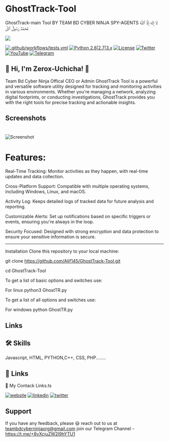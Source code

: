 # GhostTrack-Tool
GhostTrack-main Tool BY TEAM BD CYBER NINJA SPY-AGENTS لَا إِلَٰهَ إِلَّا ٱللَّهُ مُحَمَّدٌ رَسُولُ ٱللَّ 

![](https://i.top4top.io/p_3321wkx8t1.jpg)

[![.github/workflows/tests.yml](https://github.com/sqlmapproject/sqlmap/actions/workflows/tests.yml/badge.svg)](https://github.com/sqlmapproject/sqlmap/actions/workflows/tests.yml) [![Python 2.6|2.7|3.x](https://img.shields.io/badge/python-2.6|2.7|3.x-yellow.svg)](https://www.python.org/) [![License](https://img.shields.io/badge/license-GPLv2-red.svg)](https://raw.githubusercontent.com/sqlmapproject/sqlmap/master/LICENSE) [![Twitter](https://img.shields.io/badge/twitter-@teambdcyberninjaspyagents-blue.svg)](https://twitter.com/teambdcyberninjaspyagents) [![YouTube](https://img.shields.io/badge/YouTube-222222?style=for-the-badge&logo=youtube&logoColor=EEEEEE)](https://www.youtube.com/@teambdcyberninjaofficial) [![Telegram](https://img.shields.io/badge/Telegram-2CA5E0?style=for-the-badge&logo=telegram&logoColor=white)](https://t.me/+8vXcjuZW2I9hYTU1) 

## 🚀 Hi, I'm Zerox-Uchicha! 👋
Team Bd Cyber Ninja Offical CEO or Admin GhostTrack Tool is a powerful and versatile software utility designed for tracking and monitoring activities in various environments. Whether you're managing a network, analyzing digital footprints, or conducting investigations, GhostTrack provides you with the right tools for precise tracking and actionable insights.

Screenshots
----
# 
![Screenshot](https://d.top4top.io/p_3321bpyu81.jpg)


# Features:
Real-Time Tracking: Monitor activities as they happen, with real-time updates and data collection.

Cross-Platform Support: Compatible with multiple operating systems, including Windows, Linux, and macOS.

Activity Log: Keeps detailed logs of tracked data for future analysis and reporting.

Customizable Alerts: Set up notifications based on specific triggers or events, ensuring you're always in the loop.

Security Focused: Designed with strong encryption and data protection to ensure your sensitive information is secure.

----
Installation
Clone this repository to your local machine:

git clone https://github.com/Alif145/GhostTrack-Tool.git

cd GhostTrack-Tool

To get a list of basic options and switches use:

  For linux python3 GhostTR.py

To get a list of all options and switches use:

   For windows python GhostTR.py


Links
----

## 🛠 Skills
Javascript, HTML, PYTHON,C++, CSS, PHP........


## 🔗 Links
🔗 My Contack Links.ts

[![website](https://img.shields.io/badge/my_website-000?style=for-the-badge&logo=ko-fi&logoColor=white)](www.teambdcyberninjaspyagents.org)
[![linkedin](https://img.shields.io/badge/linkedin-0A66C2?style=for-the-badge&logo=linkedin&logoColor=white)](www.linkedin.com/in/ah-alif-hassan-joy-61966b256/)
[![twitter](https://img.shields.io/badge/twitter-1DA1F2?style=for-the-badge&logo=twitter&logoColor=white)](https://twitter.com/ahalifhassanjoy/)

## Support
If you have any feedback, please 😃️ reach out to us at teambdcyberninjaorg@gmail.com
join our Telegram Channel -https://t.me/+8vXcjuZW2I9hYTU1

